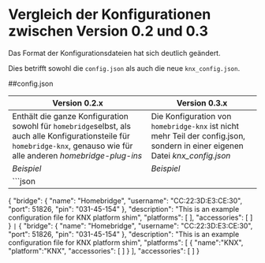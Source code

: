 # Vergleich der Konfigurationen zwischen Version 0.2 und 0.3

Das Format der Konfigurationsdateien hat sich deutlich geändert.

Dies betrifft sowohl die `config.json` als auch die neue `knx_config.json`.  


##config.json

| Version 0.2.x  |  Version 0.3.x
| ------------------ | ---------------------
| Enthält die ganze Konfiguration sowohl für `homebridge`selbst, als auch alle Konfigurationsteile für `homebridge-knx`, genauso wie für alle anderen *homebridge-plug-ins*  |  Die Konfiguration von `homebridge-knx` ist nicht mehr Teil der config.json, sondern in einer eigenen Datei *knx_config.json*
| *Beispiel*  |  *Beispiel*  
| ```json
{ 
	"bridge": { 
		"name": "Homebridge", 
		"username": "CC:22:3D:E3:CE:30", 
		"port": 51826, 
		"pin": "031-45-154"
	},
	"description": "This is an example configuration file for KNX platform shim",
	"platforms": [
	],
	"accessories": [
	 ]
 }
 ``` | ```
  { 
	"bridge": { 
		"name": "Homebridge", 
		"username": "CC:22:3D:E3:CE:30", 
		"port": 51826, 
		"pin": "031-45-154"
	},
	"description": "This is an example configuration file for KNX platform shim",
	"platforms": [ 
		{
			"name":"KNX",
			"platform":"KNX",
			"accessories": [
			]
		}
	],
	"accessories": [
	 ]
 } 
 ```
 
  

